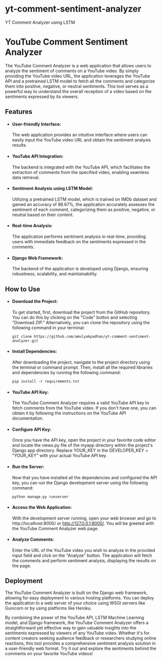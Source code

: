 # yt-comment-sentiment-analyzer
YT Comment Analyzer using LSTM


# YouTube Comment Sentiment Analyzer
The YouTube Comment Analyzer is a web application that allows users to analyze the sentiment of comments on a YouTube video. By simply providing the YouTube video URL, the application leverages the YouTube API and a pretrained LSTM model to fetch all the comments and categorize them into positive, negative, or neutral sentiments. This tool serves as a powerful way to understand the overall reception of a video based on the sentiments expressed by its viewers.

## Features
- #### User-friendly Interface: 
    The web application provides an intuitive interface where users can easily input the YouTube video URL and obtain the sentiment analysis results.

- #### YouTube API Integration: 
    The backend is integrated with the YouTube API, which facilitates the extraction of comments from the specified video, enabling seamless data retrieval.

- #### Sentiment Analysis using LSTM Model: 
    Utilizing a pretrained LSTM model, which is trained on IMDb dataset and gained an accuracy of 86.67%, the application accurately assesses the sentiment of each comment, categorizing them as positive, negative, or neutral based on their content.

- #### Real-time Analysis: 
    The application performs sentiment analysis in real-time, providing users with immediate feedback on the sentiments expressed in the comments.

- #### Django Web Framework: 
    The backend of the application is developed using Django, ensuring robustness, scalability, and maintainability.


## How to Use
- #### Download the Project: 
    To get started, first, download the project from the GitHub repository. You can do this by clicking on the "Code" button and selecting "Download ZIP." Alternatively, you can clone the repository using the following command in your terminal:

    `git clone https://github.com/amulyakpadhan/yt-comment-sentiment-analyzer.git`

- #### Install Dependencies: 
    After downloading the project, navigate to the project directory using the terminal or command prompt. Then, install all the required libraries and dependencies by running the following command:

    `pip install -r requirements.txt`

- #### YouTube API Key: 
    The YouTube Comment Analyzer requires a valid YouTube API key to fetch comments from the YouTube video. If you don't have one, you can obtain it by following the instructions on the YouTube API documentation.

- #### Configure API Key: 
    Once you have the API key, open the project in your favorite code editor and locate the views.py file of the myapp directory within the project's Django app directory. Replace YOUR_KEY in the DEVELOPER_KEY = "YOUR_KEY" with your actual YouTube API key.

- #### Run the Server: 
    Now that you have installed all the dependencies and configured the API key, you can run the Django development server using the following command:

    `python manage.py runserver`

- #### Access the Web Application: 
    With the development server running, open your web browser and go to http://localhost:8000/ or http://127.0.0.1:8000/. You will be greeted with the YouTube Comment Analyzer web page.

- #### Analyze Comments: 
    Enter the URL of the YouTube video you wish to analyze in the provided input field and click on the "Analyze" button. The application will fetch the comments and perform sentiment analysis, displaying the results on the page.

## Deployment
The YouTube Comment Analyzer is built on the Django web framework, allowing for easy deployment to various hosting platforms. You can deploy the application to a web server of your choice using WSGI servers like Gunicorn or by using platforms like Heroku.

By combining the power of the YouTube API, LSTM Machine Learning model, and Django framework, the YouTube Comment Analyzer offers a straightforward yet effective way to gain valuable insights into the sentiments expressed by viewers of any YouTube video. Whether it's for content creators seeking audience feedback or researchers studying online reactions, this tool provides a comprehensive sentiment analysis solution in a user-friendly web format. Try it out and explore the sentiments behind the comments on your favorite YouTube videos!
